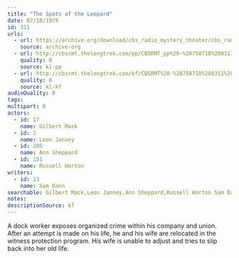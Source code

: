 ```yaml
---
title: "The Spots of the Leopard"
date: 07/18/1975
id: 311
urls: 
  - url: https://archive.org/download/cbs_radio_mystery_theater/cbs_radio_mystery_theater-0301-0350.zip/cbs_radio_mystery_theater-0301-0350%2Fcbsrmt_0311_spots_of_the_leopard.mp3
    source: archive-org
  - url: http://cbsrmt.thelongtrek.com/pp/CBSRMT_pp%20-%20750718%200311%20The%20Spots%20of%20the%20Leopard.mp3
    quality: 0
    source: kl-pp
  - url: http://cbsrmt.thelongtrek.com/kf/CBSRMT%20-%20750718%200311%20The%20Spots%20Of%20The%20Leopard_kf.mp3
    quality: 0
    source: kl-kf
audioQuality: 0
tags: 
multipart: 0
actors:  
  - id: 17
    name: Gilbert Mack  
  - id: 2
    name: Leon Janney  
  - id: 205
    name: Ann Sheppard  
  - id: 151
    name: Russell Horton
writers:  
  - id: 13
    name: Sam Dann
searchable: Gilbert Mack,Leon Janney,Ann Sheppard,Russell Horton Sam Dann
notes: 
descriptionSource: kf
---
```

A dock worker exposes organized crime within his company and union. After an attempt is made on his life, he and his wife are relocated in the witness protection program. His wife is unable to adjust and tries to slip back into her old life.